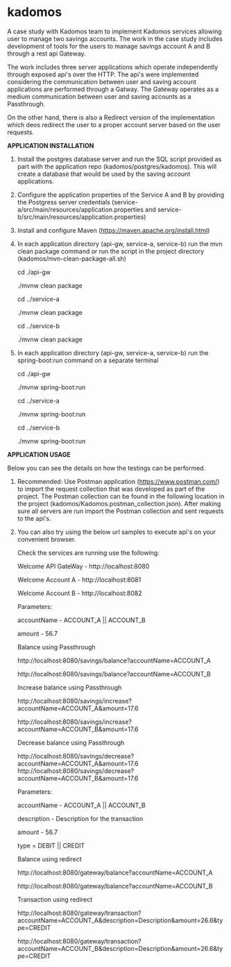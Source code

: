 # kadomos
A case study with Kadomos team to implement Kadomos services allowing user to manage two savings accounts. The work in the case study includes development of tools for the users to manage savings account A and B through a rest api Gateway. 

The work includes three server applications which operate independently through exposed api's over the HTTP. The api's were implemented considering the communication between user and saving account applications are performed through a Gatway. The Gateway operates as a medium communication between user and saving accounts as a Passthrough.

On the other hand, there is also a Redirect version of the implementation which deos redirect the user to a proper account server based on the user requests.

**APPLICATION INSTALLATION**
1. Install the postgres database server and run the SQL script provided as part with the application repo (kadomos/postgres/kadomos). This will create a database that would be used by the saving account applications.
2. Configure the application properties of the Service A and B by providing the Postgress server credentials (service-a/src/main/resources/application.properties and service-b/src/main/resources/application.properties) 
3. Install and configure Maven (https://maven.apache.org/install.html)
4. In each application directory (api-gw, service-a, service-b) run the mvn clean package command or run the script in the project directory (kadomos/mvn-clean-package-all.sh)
    

    cd ./api-gw

    ./mvnw clean package
    
    cd ../service-a

    ./mvnw clean package
    
    cd ../service-b

    ./mvnw clean package

    

5. In each application directory (api-gw, service-a, service-b) run the spring-boot:run command on a separate terminal


    cd ./api-gw

    ./mvnw spring-boot:run
    
    cd ../service-a

    ./mvnw spring-boot:run
    
    cd ../service-b

    ./mvnw spring-boot:run



**APPLICATION USAGE**

Below you can see the details on how the testings can be performed.
1. Recommended: Use Postman application (https://www.postman.com/) to import the request collection that was developed as part of the project. The Postman collection can be found in the following location in the project (kadomos/Kadomos.postman_collection.json). After making sure all servers are run import the Postman collection and sent requests to the api's.
2. You can also try using the below url samples to execute api's on your convenient browser.
   

    Check the services are running use the following:

    Welcome API GateWay - http://localhost:8080

    Welcome Account A - http://localhost:8081

    Welcome Account B - http://localhost:8082


    Parameters: 

    accountName - ACCOUNT_A || ACCOUNT_B

    amount - 56.7

    
    Balance using Passthrough 
    
    http://localhost:8080/savings/balance?accountName=ACCOUNT_A 
    
    http://localhost:8080/savings/balance?accountName=ACCOUNT_B

    Increase balance using Passthrough 
    
    http://localhost:8080/savings/increase?accountName=ACCOUNT_A&amount=17.6
    
    http://localhost:8080/savings/increase?accountName=ACCOUNT_B&amount=17.6

    Decrease balance using Passthrough 
    
    http://localhost:8080/savings/decrease?accountName=ACCOUNT_A&amount=17.6
    http://localhost:8080/savings/decrease?accountName=ACCOUNT_B&amount=17.6

    
    
    Parameters:

    accountName - ACCOUNT_A || ACCOUNT_B

    description - Description for the transaction

    amount - 56.7

    type = DEBIT || CREDIT

    
    Balance using redirect
    
    http://localhost:8080/gateway/balance?accountName=ACCOUNT_A
    
    http://localhost:8080/gateway/balance?accountName=ACCOUNT_B

    Transaction using redirect
    
    http://localhost:8080/gateway/transaction?accountName=ACCOUNT_A&description=Description&amount=26.6&type=CREDIT

    http://localhost:8080/gateway/transaction?accountName=ACCOUNT_B&description=Description&amount=26.6&type=CREDIT





